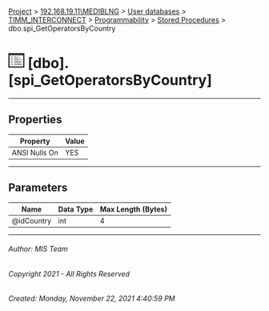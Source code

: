 #### 

[Project](../../../../../index.md) > [192.168.19.11\\MEDIBLNG](../../../../index.md) > [User databases](../../../index.md) > [TIMM_INTERCONNECT](../../index.md) > [Programmability](../index.md) > [Stored Procedures](Stored_Procedures.md) > dbo.spi_GetOperatorsByCountry

# ![Stored Procedures](../../../../../Images/StoredProcedure32.png) [dbo].[spi_GetOperatorsByCountry]

---

## <a name="#properties"></a>Properties

| Property | Value |
|---|---|
| ANSI Nulls On | YES |


---

## <a name="#parameters"></a>Parameters

| Name | Data Type | Max Length (Bytes) |
|---|---|---|
| @idCountry | int | 4 |


---

###### Author:  MIS Team

###### Copyright 2021 - All Rights Reserved

###### Created: Monday, November 22, 2021 4:40:59 PM

